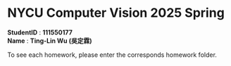 # NYCU Computer Vision 2025 Spring
**StudentID** : **111550177** \
**Name** : **Ting-Lin Wu (吳定霖)**

To see each homework, please enter the corresponds homework folder.